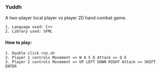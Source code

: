 ### Yuddh
A two-player local player vs player 2D hand combat game.

    1. Language used: C++
    2. Library used: SFML
    
#### How to play:

    1. Double click run.sh
    2. Player 1 controls Movement => W A S D Attack => Q E
    3. Player 2 controls Movement => UP LEFT DOWN RIGHT Attack => SHIFT ENTER
